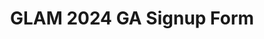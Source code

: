 ---
title: GLAM 2024 GA Signup Form
redirect_to: https://docs.google.com/spreadsheets/d/1hHbp2Yb0-y5b7z7d2_LNRthHJTo0Svd8Czm0chgUbpc/edit?usp=sharing
redirect_from: 
  - /GLAMGA2024
  - /glamga2024
---